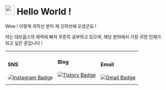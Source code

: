 <h1><img src="https://slackmojis.com/emojis/10521-meow_code/download" width="30"/> Hello World ! </h1>

<p>Wow ! 이렇게 귀하신 분이 제 깃허브에 오셨군요 ! 
<p> 저는 데브옵스의 매력에 빠져 꾸준히 공부하고 있으며, 해당 분야에서 가장 귀한 인재가 되고 싶은 훈입니다 !

<table>
  <tr>
    <td>
<h4>SNS</h4>
<a href="https://www.instagram.com/ho.o_ny/"><img src="https://img.shields.io/badge/-ho.o_ny-%23E4405F?style=flat-square&amp;logo=instagram&amp;logoColor=white" alt="Instagram Badge" style="border-radius: 10px;"></a>
    </td>
<td>
  <h4>Blog</h4>

[![Tistory Badge](https://img.shields.io/badge/-Tistory-000000?style=flat-square&logo=tistory&logoColor=white&link=https://hoongraphy.tistory.com/)](https://hoongraphy.tistory.com/)
    </td>
<td>
  <h4>Email</h4>
<a href="mailto:mase306.devops@gmail.com"><img src="https://img.shields.io/badge/-Gmail-EA4335?logo=gmail&logoColor=white" alt="Gmail Badge"></a>
</td>

<!-- ![Anurag's GitHub stats](https://github-readme-stats.vercel.app/api?username=DevOpsHoony&show_icons=true&theme=radical) -->

</table>

